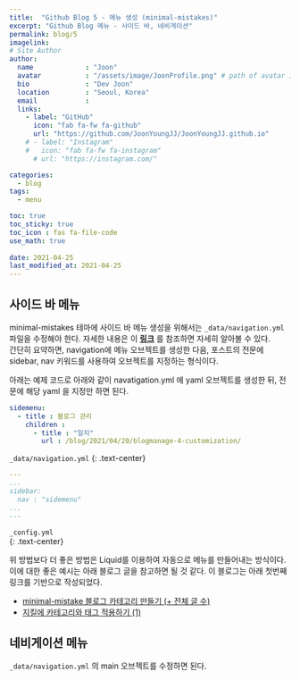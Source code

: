 ```yaml
---
title:  "Github Blog 5 - 메뉴 생성 (minimal-mistakes)"
excerpt: "Github Blog 메뉴 - 사이드 바, 네비게이션"
permalink: blog/5
imagelink: 
# Site Author
author:
  name             : "Joon"
  avatar           : "/assets/image/JoonProfile.png" # path of avatar image, e.g. "/assets/images/bio-photo.jpg"
  bio              : "Dev Joon"
  location         : "Seoul, Korea"
  email            :
  links:
    - label: "GitHub"
      icon: "fab fa-fw fa-github"
      url: "https://github.com/JoonYoungJJ/JoonYoungJJ.github.io"
    # - label: "Instagram"
    #   icon: "fab fa-fw fa-instagram"
      # url: "https://instagram.com/"

categories:
  - blog
tags:
  - menu

toc: true
toc_sticky: true
toc_icon : fas fa-file-code
use_math: true
 
date: 2021-04-25
last_modified_at: 2021-04-25
---
```


## **사이드 바 메뉴**  

minimal-mistakes 테마에 사이드 바 메뉴 생성을 위해서는 `_data/navigation.yml` 파일을 수정해야 한다. 자세한 내용은 이 [**링크**](https://mmistakes.github.io/minimal-mistakes/docs/layouts/#custom-sidebar-navigation-menu) 를 참조하면 자세히 알아볼 수 있다.  
간단히 요약하면, navigation에 메뉴 오브젝트를 생성한 다음, 포스트의 전문에 sidebar, nav 키워드를 사용하여 오브젝트를 지정하는 형식이다.  

아래는 예제 코드로 아래와 같이 navatigation.yml 에 yaml 오브젝트를 생성한 뒤, 전문에 해당 yaml 을 지정만 하면 된다.  

```yml
sidemenu:
  - title : 블로그 관리 
    children :
      - title : "일지"
        url : /blog/2021/04/20/blogmanage-4-customization/
```  

`_data/navigation.yml`
{: .text-center}  


```yml
---
...
sidebar:
  nav : "sidemenu"
...
---
```

`_config.yml`  
{: .text-center}  

위 방법보다 더 좋은 방법은 Liquid를 이용하여 자동으로 메뉴를 만들어내는 방식이다. 이에 대한 좋은 예시는 아래 블로그 글을 참고하면 될 것 같다. 이 블로그는 아래 첫번째 링크를 기반으로 작성되었다.  

- [minimal-mistake 블로그 카테고리 만들기 (+ 전체 글 수)](https://ansohxxn.github.io/blog/category/#nav_list_main)  
- [지킬에 카테고리와 태그 적용하기 (1)](https://hoisharka.github.io/jekyll/2017/12/03/jekyll-category-001/)

## **네비게이션 메뉴**  
`_data/navigation.yml` 의 main 오브젝트를 수정하면 된다.  
